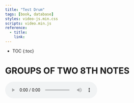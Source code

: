 ```yaml
---
title: "Test Drum"
tags: [book, database]
styles: video-js.min.css
scripts: video.min.js
reference:
  - title:
    link:
---
```


* TOC 
{:toc}

# GROUPS OF TWO 8TH NOTES

<audio
    id="audio_example" class="video-js vjs-default-skin"
    controls loop preload="auto"
    poster="/static/img/drum/02webrhythms.png"
    data-setup='{}' >
  <source src="/static/img/drum/WebRhythms_Lesson_2_-_Bronze.mp3" type='audio/mp3'/>
</audio>

<!-- <img src="/static/img/drum/02webrhythms.png" alt="">   -->